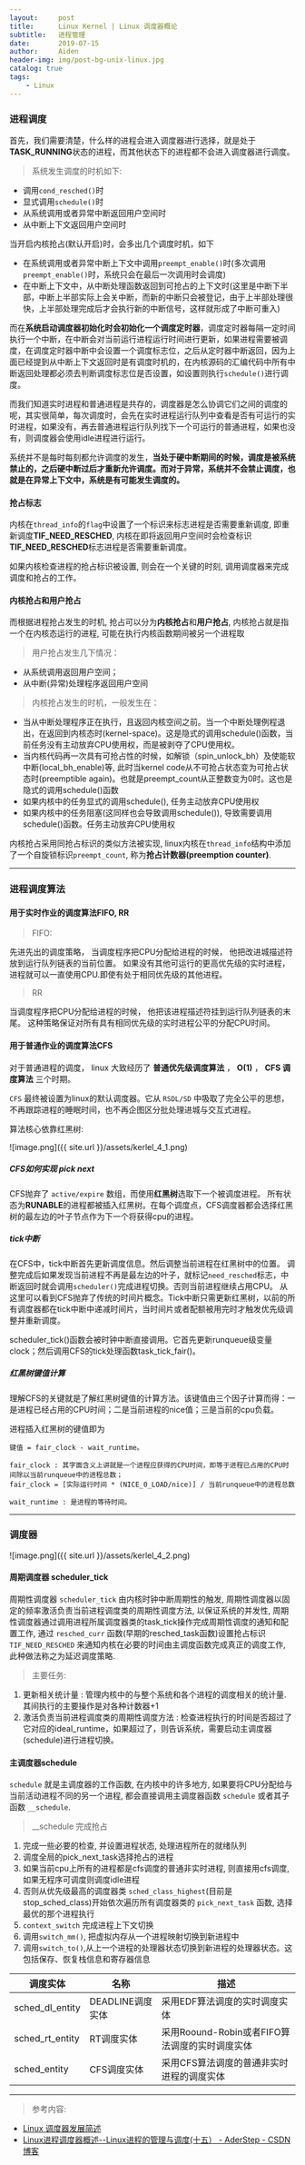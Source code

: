 ```yaml
---
layout:     post
title:      Linux Kernel | Linux 调度器概论
subtitle:   进程管理
date:       2019-07-15
author:     Aiden
header-img: img/post-bg-unix-linux.jpg
catalog: true 			
tags:								
    - Linux
---
```



### 进程调度

首先，我们需要清楚，什么样的进程会进入调度器进行选择，就是处于**TASK_RUNNING**状态的进程，而其他状态下的进程都不会进入调度器进行调度。 

> 系统发生调度的时机如下:

- 调用`cond_resched()`时
- 显式调用`schedule()`时
- 从系统调用或者异常中断返回用户空间时
- 从中断上下文返回用户空间时

当开启内核抢占(默认开启)时，会多出几个调度时机，如下

- 在系统调用或者异常中断上下文中调用`preempt_enable()`时(多次调用`preempt_enable()`时，系统只会在最后一次调用时会调度)
- 在中断上下文中，从中断处理函数返回到可抢占的上下文时(这里是中断下半部，中断上半部实际上会关中断，而新的中断只会被登记，由于上半部处理很快，上半部处理完成后才会执行新的中断信号，这样就形成了中断可重入)

而在**系统启动调度器初始化时会初始化一个调度定时器**，调度定时器每隔一定时间执行一个中断，在中断会对当前运行进程运行时间进行更新，如果进程需要被调度，在调度定时器中断中会设置一个调度标志位，之后从定时器中断返回，因为上面已经提到从中断上下文返回时是有调度时机的，在内核源码的汇编代码中所有中断返回处理都必须去判断调度标志位是否设置，如设置则执行`schedule()`进行调度。

而我们知道实时进程和普通进程是共存的，调度器是怎么协调它们之间的调度的呢，其实很简单，每次调度时，会先在实时进程运行队列中查看是否有可运行的实时进程，如果没有，再去普通进程运行队列找下一个可运行的普通进程，如果也没有，则调度器会使用idle进程进行运行。

系统并不是每时每刻都允许调度的发生，**当处于硬中断期间的时候，调度是被系统禁止的，之后硬中断过后才重新允许调度。而对于异常，系统并不会禁止调度，也就是在异常上下文中，系统是有可能发生调度的。**

#### 抢占标志

内核在`thread_info`的`flag`中设置了一个标识来标志进程是否需要重新调度, 即重新调度**TIF_NEED_RESCHED**, 内核在即将返回用户空间时会检查标识**TIF_NEED_RESCHED**标志进程是否需要重新调度。

如果内核检查进程的抢占标识被设置, 则会在一个关键的时刻, 调用调度器来完成调度和抢占的工作。

#### 内核抢占和用户抢占

而根据进程抢占发生的时机, 抢占可以分为**内核抢占**和**用户抢占**, 内核抢占就是指一个在内核态运行的进程, 可能在执行内核函数期间被另一个进程取

> 用户抢占发生几下情况：

- 从系统调用返回用户空间；
- 从中断(异常)处理程序返回用户空间

> 内核抢占发生的时机，一般发生在：

- 当从中断处理程序正在执行，且返回内核空间之前。当一个中断处理例程退出，在返回到内核态时(kernel-space)。这是隐式的调用schedule()函数，当前任务没有主动放弃CPU使用权，而是被剥夺了CPU使用权。
- 当内核代码再一次具有可抢占性的时候，如解锁（spin_unlock_bh）及使能软中断(local_bh_enable)等, 此时当kernel code从不可抢占状态变为可抢占状态时(preemptible again)。也就是preempt_count从正整数变为0时。这也是隐式的调用schedule()函数
- 如果内核中的任务显式的调用schedule(), 任务主动放弃CPU使用权
- 如果内核中的任务阻塞(这同样也会导致调用schedule()), 导致需要调用schedule()函数。任务主动放弃CPU使用权

内核抢占采用同抢占标识的类似方法被实现, linux内核在`thread_info`结构中添加了一个自旋锁标识`preempt_count`, 称为**抢占计数器(preemption counter)**.

---

### 进程调度算法

#### 用于实时作业的调度算法FIFO, RR

> FIFO:

先进先出的调度策略， 当调度程序把CPU分配给进程的时候， 他把改进城描述符放到运行队列链表的当前位置。
如果没有其他可运行的更高优先级的实时进程，进程就可以一直使用CPU.即使有处于相同优先级的其他进程。

> RR

当调度程序把CPU分配给进程的时候， 他把该进程描述符挂到运行队列链表的末尾。
这种策略保证对所有具有相同优先级的实时进程公平的分配CPU时间。


#### 用于普通作业的调度算法CFS

对于普通进程的调度， linux 大致经历了 **普通优先级调度算法** ， **O(1)** ， **CFS 调度算法** 三个时期。

`CFS` 最终被设置为linux的默认调度器。它从 `RSDL/SD` 中吸取了完全公平的思想，不再跟踪进程的睡眠时间，也不再企图区分批处理进城与交互式进程。

算法核心依靠红黑树:

![image.png]({{ site.url }}/assets/kerlel_4_1.png)

##### CFS如何实现 pick next

CFS抛弃了 `active/expire` 数组，而使用**红黑树**选取下一个被调度进程。
所有状态为**RUNABLE**的进程都被插入红黑树。在每个调度点，CFS调度器都会选择红黑树的最左边的叶子节点作为下一个将获得cpu的进程。

##### tick中断

在CFS中，tick中断首先更新调度信息。然后调整当前进程在红黑树中的位置。
调整完成后如果发现当前进程不再是最左边的叶子，就标记`need_resched`标志，中断返回时就会调用`scheduler()`完成进程切换。否则当前进程继续占用CPU。
从这里可以看到CFS抛弃了传统的时间片概念。Tick中断只需更新红黑树，以前的所有调度器都在tick中断中递减时间片，当时间片或者配额被用完时才触发优先级调整并重新调度。

scheduler_tick()函数会被时钟中断直接调用。它首先更新runqueue级变量clock；然后调用CFS的tick处理函数task_tick_fair()。

##### 红黑树键值计算

理解CFS的关键就是了解红黑树键值的计算方法。该键值由三个因子计算而得：一是进程已经占用的CPU时间；二是当前进程的nice值；三是当前的cpu负载。

进程插入红黑树的键值即为
```
键值 = fair_clock - wait_runtime。

fair_clock : 其字面含义上讲就是一个进程应获得的CPU时间，即等于进程已占用的CPU时间除以当前runqueue中的进程总数；
fair_clock = [实际运行时间 * (NICE_0_LOAD/nice)] / 当前runqueue中的进程总数

wait_runtime : 是进程的等待时间。
```
---

### 调度器

![image.png]({{ site.url }}/assets/kerlel_4_2.png)

#### 周期调度器 scheduler_tick

周期性调度器 `scheduler_tick` 由内核时钟中断周期性的触发, 周期性调度器以固定的频率激活负责当前进程调度类的周期性调度方法, 以保证系统的并发性, 周期性调度器通过调用进程所属调度器类的task_tick操作完成周期性调度的通知和配置工作, 通过 `resched_curr` 函数(早期的resched_task函数)设置抢占标识 `TIF_NEED_RESCHED` 来通知内核在必要的时间由主调度函数完成真正的调度工作, 此种做法称之为延迟调度策略.

> 主要任务:

1. 更新相关统计量 : 管理内核中的与整个系统和各个进程的调度相关的统计量. 其间执行的主要操作是对各种计数器+1
2. 激活负责当前进程调度类的周期性调度方法 : 检查进程执行的时间是否超过了它对应的ideal_runtime，如果超过了，则告诉系统，需要启动主调度器(schedule)进行进程切换。



#### 主调度器schedule

`schedule` 就是主调度器的工作函数, 在内核中的许多地方, 如果要将CPU分配给与当前活动进程不同的另一个进程, 都会直接调用主调度器函数 `schedule` 或者其子函数 `__schedule`.

> __schedule 完成抢占

1. 完成一些必要的检查, 并设置进程状态, 处理进程所在的就绪队列
2. 调度全局的pick_next_task选择抢占的进程
3. 如果当前cpu上所有的进程都是cfs调度的普通非实时进程, 则直接用cfs调度, 如果无程序可调度则调度idle进程
4. 否则从优先级最高的调度器类 `sched_class_highest`(目前是stop_sched_class)开始依次遍历所有调度器类的 `pick_next_task` 函数, 选择最优的那个进程执行
5. `context_switch` 完成进程上下文切换
6. 调用`switch_mm()`, 把虚拟内存从一个进程映射切换到新进程中
7. 调用`switch_to()`,从上一个进程的处理器状态切换到新进程的处理器状态。这包括保存、恢复栈信息和寄存器信息

调度实体 | 名称 | 描述 
--- | --- | --- 
sched_dl_entity | DEADLINE调度实体 | 采用EDF算法调度的实时调度实体
sched_rt_entity | RT调度实体 | 采用Roound-Robin或者FIFO算法调度的实时调度实体 
sched_entity | CFS调度实体 | 采用CFS算法调度的普通非实时进程的调度实体 

---

> 参考内容:


- [Linux 调度器发展简述](https://www.ibm.com/developerworks/cn/linux/l-cn-scheduler/index.html)
- [Linux进程调度器概述--Linux进程的管理与调度(十五） - AderStep - CSDN博客](https://blog.csdn.net/gatieme/article/details/51699889)